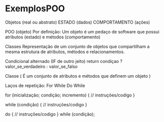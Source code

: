 # ExemplosPOO

Objetos (real ou abstrato)
	ESTADO (dados)
	COMPORTAMENTO (ações)

POO (objeto)
	Por definição: Um objeto é um pedaço de software que possui atributos (estado) e métodos (comportamento)

Classes
	Representação de um conjunto de objetos que compartilham a mesma estrutura de atributos, métodos e relacionamentos. 
 
Condicional alternado (IF de outro jeito)
 	return condiçao ? valor_se_verdadeiro : valor_se_falso

Classe (
	É um conjunto de atributos e métodos que definem um objeto
)

Laços de repetição:
	For
	While
	Do While

for (inicialização; condição; incremento) {
	// instruções/codigo
}

while (condição) {
	// instruções/codigo
}

do {
	// instruções/codigo
} while (condição);